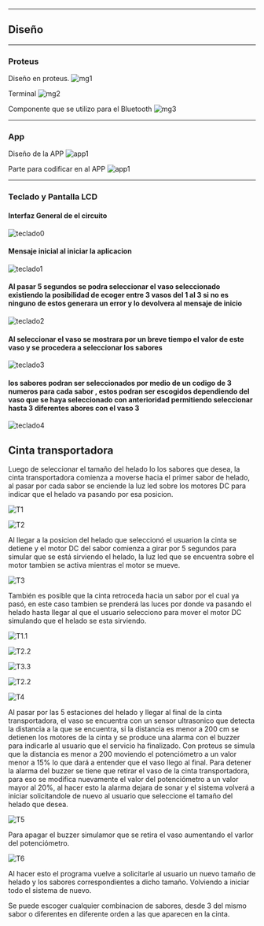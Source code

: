 _____

## Diseño
_____
### Proteus
Diseño en proteus.
![mg1](img/1.png)

Terminal
![mg2](img/2.png)

Componente que se utilizo para el Bluetooth
![mg3](img/3.png)

____
### App

Diseño de la APP
![app1](img/app/Dising.png)

Parte para codificar en al APP
![app1](img/app/design.png)
____
### Teclado y Pantalla LCD 

#### Interfaz General de el circuito 
![teclado0](img/img_byron/Imagen2.png)
#### Mensaje inicial al iniciar la aplicacion 
![teclado1](img/img_byron/Imagen3.png)
#### Al pasar 5 segundos se podra seleccionar el vaso seleccionado existiendo la posibilidad de ecoger entre 3 vasos del 1 al 3 si no es ninguno de estos generara un error y lo devolvera al mensaje de inicio 
![teclado2](img/img_byron/Imagen4.png)
#### Al seleccionar el vaso se mostrara por un breve tiempo el valor de este vaso y se procedera a seleccionar los sabores 
![teclado3](img/img_byron/Imagen5.png)
#### los sabores podran ser seleccionados por medio de un codigo de 3 numeros para cada sabor , estos podran ser escogidos dependiendo del vaso que se haya seleccionado con anterioridad permitiendo seleccionar hasta 3 diferentes abores con el vaso 3 
![teclado4](img/img_byron/Imagen6.png)

## Cinta transportadora
Luego de seleccionar el tamaño del helado lo los sabores que desea, la cinta transportadora comienza a moverse hacia el primer sabor de helado, al pasar por cada sabor se enciende la luz led sobre los motores DC para indicar que el helado va pasando por esa posicion.

![T1](img/img_tomas/t1.png)

![T2](img/img_tomas/t2.png)

Al llegar a la posicion del helado que seleccionó el usuarion la cinta se detiene y el motor DC del sabor comienza a girar por 5 segundos para simular que se está sirviendo el helado, la luz led que se encuentra sobre el motor tambien se activa mientras el motor se mueve.

![T3](img/img_tomas/t3.png)

También es posible que la cinta retroceda hacia un sabor por el cual ya pasó, en este caso tambien se prenderá las luces por donde va pasando el helado hasta llegar al que el usuario selecciono para mover el motor DC simulando que el helado se esta sirviendo.

![T1.1](img/img_tomas/t1.png)

![T2.2](img/img_tomas/t2.png)

![T3.3](img/img_tomas/t3.png)

![T2.2](img/img_tomas/t2.png)

![T4](img/img_tomas/t4.png)

Al pasar por las 5 estaciones del helado y llegar al final de la cinta transportadora, el vaso se encuentra con un sensor ultrasonico que detecta la distancia a la que se encuentra, si la distancia es menor a 200 cm se detienen los motores de la cinta y se produce una alarma con el buzzer para indicarle al usuario que el servicio ha finalizado.
Con proteus se simula que la distancia es menor a 200 moviendo el potenciómetro a un valor menor a 15% lo que dará a entender que el vaso llego al final. Para detener la alarma del buzzer se tiene que retirar el vaso de la cinta transportadora, para eso se modifica nuevamente el valor del potenciómetro a un valor mayor al 20%, al hacer esto la alarma dejara de sonar y el sistema volverá a iniciar solicitandole de nuevo al usuario que seleccione el tamaño del helado que desea.

![T5](img/img_tomas/t5.png)

Para apagar el buzzer simulamor que se retira el vaso aumentando el varlor del potenciómetro.

![T6](img/img_tomas/t6.png)

Al hacer esto el programa vuelve a solicitarle al usuario un nuevo tamaño de helado y los sabores correspondientes a dicho tamaño. Volviendo a iniciar todo el sistema de nuevo.

Se puede escoger cualquier combinacion de sabores, desde 3 del mismo sabor o diferentes en diferente orden a las que aparecen en la cinta.